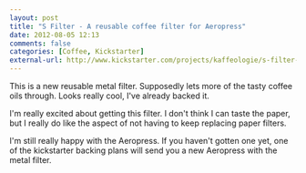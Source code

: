 ```yaml
---
layout: post
title: "S Filter - A reusable coffee filter for Aeropress"
date: 2012-08-05 12:13
comments: false
categories: [Coffee, Kickstarter]
external-url: http://www.kickstarter.com/projects/kaffeologie/s-filter-a-reusable-coffee-filter-for-aeropress/posts
---
```


This is a new reusable metal filter. Supposedly lets more of the tasty coffee oils through. Looks really cool, I've already backed it.

I'm really excited about getting this filter. I don't think I can taste the paper, but I really do like the aspect of not having to keep replacing paper filters.

I'm still really happy with the Aeropress. If you haven't gotten one yet, one of the kickstarter backing plans will send you a new Aeropress with the metal filter.